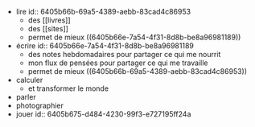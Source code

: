 - lire
  id:: 6405b66b-69a5-4389-aebb-83cad4c86953
	- des [[livres]]
	- des [[sites]]
	- permet de mieux ((6405b66e-7a54-4f31-8d8b-be8a96981189))
- écrire
  id:: 6405b66e-7a54-4f31-8d8b-be8a96981189
	- des notes hebdomadaires pour partager ce qui me nourrit
	- mon flux de pensées pour partager ce qui me travaille
	- permet de mieux ((6405b66b-69a5-4389-aebb-83cad4c86953))
- calculer
	- et transformer le monde
- parler
- photographier
- jouer
  id:: 6405b675-d484-4230-99f3-e727195ff24a